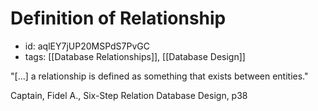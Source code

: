 # Definition of Relationship
* id: aqlEY7jUP20MSPdS7PvGC
* tags: [[Database Relationships]], [[Database Design]]

"[...] a relationship is defined as something that exists between entities."

Captain, Fidel A., Six-Step Relation Database Design, p38